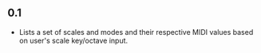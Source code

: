 ## 0.1

-  Lists a set of scales and modes and their respective MIDI values based on user's scale key/octave input.